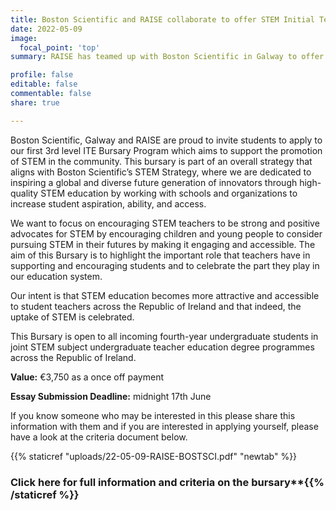 ```yaml
---
title: Boston Scientific and RAISE collaborate to offer STEM Initial Teacher Education Bursary
date: 2022-05-09
image:
  focal_point: 'top'
summary: RAISE has teamed up with Boston Scientific in Galway to offer the first ever 3rd level bursary for initial teacher education undergraduate students enetering the fourth and final year of their degree studies in the academic year 22/23. The bursary offers a significant lump sum to assist the winning student in completing their studies. 

profile: false
editable: false
commentable: false
share: true 

---
```


Boston Scientific, Galway and RAISE  are proud to invite  students to apply to our first 3rd level ITE Bursary Program which aims to support the promotion of STEM in the community. This bursary is part of an overall strategy that aligns with Boston Scientific’s STEM Strategy, where we are dedicated to inspiring a global and diverse future generation of innovators through high-quality STEM education by working with schools and organizations to increase student aspiration, ability, and access.  

<!--more-->

We want to focus on encouraging STEM teachers to be strong and positive advocates for STEM by encouraging children and young people to consider pursuing STEM in their futures by making it engaging and accessible. The aim of this Bursary is to highlight the important role that teachers have in supporting and encouraging students and to celebrate the part they play in our education system. 
 
Our intent is that STEM education becomes more attractive and accessible to student teachers across the Republic of Ireland and that indeed, the uptake of STEM is celebrated. 
 
This Bursary is open to all incoming fourth-year undergraduate students in joint STEM subject undergraduate teacher education degree programmes across the Republic of Ireland.   
 
**Value:** €3,750 as a once off payment 

**Essay Submission Deadline:** midnight 17th June

If you know someone who may be interested in this please share this information with them and if you are interested in applying yourself, please have a look at the criteria document below. 

{{% staticref "uploads/22-05-09-RAISE-BOSTSCI.pdf" "newtab" %}}

### Click here for full information and criteria on the bursary**{{% /staticref %}}

